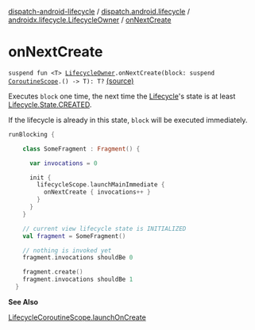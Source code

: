 [dispatch-android-lifecycle](../../index.md) / [dispatch.android.lifecycle](../index.md) / [androidx.lifecycle.LifecycleOwner](index.md) / [onNextCreate](./on-next-create.md)

# onNextCreate

`suspend fun <T> `[`LifecycleOwner`](https://developer.android.com/reference/androidx/androidx/lifecycle/LifecycleOwner.html)`.onNextCreate(block: suspend `[`CoroutineScope`](https://kotlin.github.io/kotlinx.coroutines/kotlinx-coroutines-core/kotlinx.coroutines/-coroutine-scope/index.html)`.() -> T): T?` [(source)](https://github.com/RBusarow/Dispatch/tree/master/dispatch-android-lifecycle/src/main/java/dispatch/android/lifecycle/suspend.kt#L30)

Executes `block` one time, the next time the [Lifecycle](https://developer.android.com/reference/androidx/androidx/lifecycle/Lifecycle.html)'s state is at least [Lifecycle.State.CREATED](https://developer.android.com/reference/androidx/androidx/lifecycle/Lifecycle/State.html#CREATED).

If the lifecycle is already in this state, `block` will be executed immediately.

``` kotlin
runBlocking {

    class SomeFragment : Fragment() {

      var invocations = 0

      init {
        lifecycleScope.launchMainImmediate {
          onNextCreate { invocations++ }
        }
      }
    }

    // current view lifecycle state is INITIALIZED
    val fragment = SomeFragment()

    // nothing is invoked yet
    fragment.invocations shouldBe 0

    fragment.create()
    fragment.invocations shouldBe 1
  }
```

**See Also**

[LifecycleCoroutineScope.launchOnCreate](../-lifecycle-coroutine-scope/launch-on-create.md)

